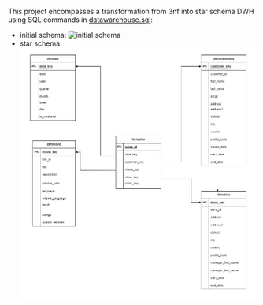 This project encompasses a transformation from 3nf into star schema DWH using SQL commands in [datawarehouse.sql](datawarehouse.sql):
* initial schema:
![initial schema](3nf_initial_diagram.png)
* star schema:
![star schema](img.png)
